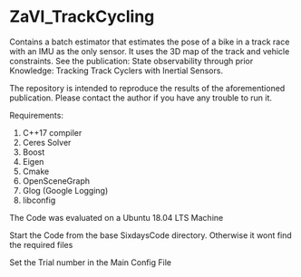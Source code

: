 # ZaVI_TrackCycling
Contains a batch estimator that estimates the pose of a bike in a track race with an IMU as the only sensor. It uses the 3D map of the track and vehicle constraints. See the publication: State observability through prior Knowledge: Tracking Track Cyclers with Inertial Sensors.

The repository is intended to reproduce the results of the aforementioned publication. Please contact the author if you have any trouble to run it.

Requirements:
1. C++17 compiler 
1. Ceres Solver 
1. Boost
1. Eigen 
1. Cmake 
1. OpenSceneGraph
1. Glog (Google Logging)
1. libconfig 

The Code was evaluated on a Ubuntu 18.04 LTS Machine


Start the Code from the base SixdaysCode directory. Otherwise it wont find the required files

Set the Trial number in the Main Config File
